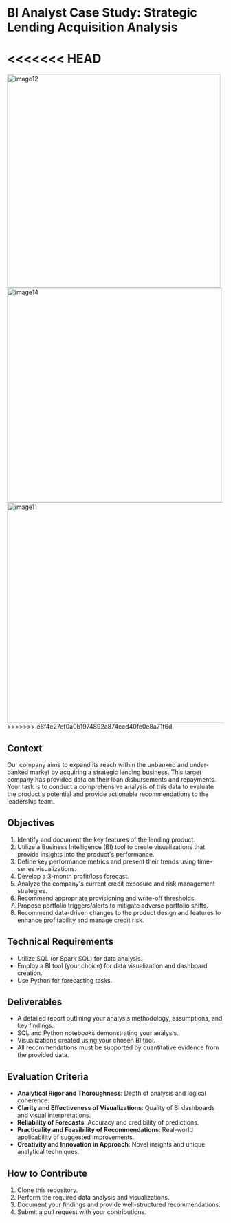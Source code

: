 # BI Analyst Case Study: Strategic Lending Acquisition Analysis

<<<<<<< HEAD
=======
<img width="496" alt="image12" src="https://github.com/user-attachments/assets/736a9efc-726f-4746-b7c3-aead9629f29d" />
<img width="499" alt="image14" src="https://github.com/user-attachments/assets/abdf258e-06c2-4b6f-9656-005d20830645" />
<img width="512" alt="image11" src="https://github.com/user-attachments/assets/8b35bb72-4ac3-4149-bf59-c6b0ccfe7cbc" />
>>>>>>> e6f4e27ef0a0b1974892a874ced40fe0e8a71f6d


## Context
Our company aims to expand its reach within the unbanked and under-banked market by acquiring a strategic lending business. This target company has provided data on their loan disbursements and repayments. Your task is to conduct a comprehensive analysis of this data to evaluate the product's potential and provide actionable recommendations to the leadership team.

## Objectives
1. Identify and document the key features of the lending product.
2. Utilize a Business Intelligence (BI) tool to create visualizations that provide insights into the product's performance.
3. Define key performance metrics and present their trends using time-series visualizations.
4. Develop a 3-month profit/loss forecast.
5. Analyze the company's current credit exposure and risk management strategies.
6. Recommend appropriate provisioning and write-off thresholds.
7. Propose portfolio triggers/alerts to mitigate adverse portfolio shifts.
8. Recommend data-driven changes to the product design and features to enhance profitability and manage credit risk.

## Technical Requirements
- Utilize SQL (or Spark SQL) for data analysis.
- Employ a BI tool (your choice) for data visualization and dashboard creation.
- Use Python for forecasting tasks.

## Deliverables
- A detailed report outlining your analysis methodology, assumptions, and key findings.
- SQL and Python notebooks demonstrating your analysis.
- Visualizations created using your chosen BI tool.
- All recommendations must be supported by quantitative evidence from the provided data.

## Evaluation Criteria
- **Analytical Rigor and Thoroughness**: Depth of analysis and logical coherence.
- **Clarity and Effectiveness of Visualizations**: Quality of BI dashboards and visual interpretations.
- **Reliability of Forecasts**: Accuracy and credibility of predictions.
- **Practicality and Feasibility of Recommendations**: Real-world applicability of suggested improvements.
- **Creativity and Innovation in Approach**: Novel insights and unique analytical techniques.

## How to Contribute
1. Clone this repository.
2. Perform the required data analysis and visualizations.
3. Document your findings and provide well-structured recommendations.
4. Submit a pull request with your contributions.



